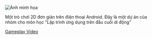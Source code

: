 ![Ảnh minh họa](https://drive.google.com/uc?export=view&id=1C1SECfobY7oq9afIlbNPBeW0-PsQbC7f)

Một trò chơi 2D đơn giản trên điện thoại Android. Đây là một dự án của nhóm cho môn học "Lập trình ứng dụng trên đầu cuối di động"

[Gameplay Video](https://drive.google.com/file/d/1IFTcTC54JMevIqVJ6lrG44Am1INzqSvm/view?usp=sharing)
